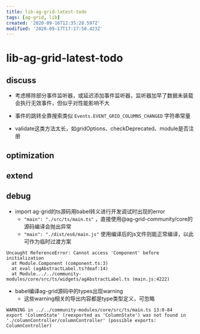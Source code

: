 ```yaml
---
title: lib-ag-grid-latest-todo
tags: [ag-grid, lib]
created: '2020-09-16T12:35:28.597Z'
modified: '2020-09-17T17:17:58.423Z'
---
```


# lib-ag-grid-latest-todo

## discuss

- 考虑移除部分事件监听器，或延迟添加事件监听器，监听器加早了数据未装载会执行无效事件，但似乎对性能影响不大

- 事件的跳转全靠搜索类似 `Events.EVENT_GRID_COLUMNS_CHANGED` 字符串常量

- validate这类方法太长，如gridOptions、checkDeprecated、module是否注册

## optimization

## extend

## debug

- import ag-grid的ts源码用babel转义进行开发调试时出现的error
  - `"main": "./src/ts/main.ts"` ，直接使用@ag-grid-community/core的源码编译会抛出异常
  - `"main": "./dist/es6/main.js"` 使用编译后的js文件则能正常编译，以此可作为临时过渡方案

``` 
Uncaught ReferenceError: Cannot access 'Component' before initialization
  at Module.Component (component.ts:3)
  at eval (agAbstractLabel.ts?deaf:14)
  at Module.../../community-modules/core/src/ts/widgets/agAbstractLabel.ts (main.js:4222)
```

- babel编译ag-grid源码中的types出现warning
  - 这些warning相关的导出内容都是type类型定义，可忽略

``` 
WARNING in ../../community-modules/core/src/ts/main.ts 13:0-84
export 'ColumnState' (reexported as 'ColumnState') was not found in './columnController/columnController' (possible exports: ColumnController)
```
